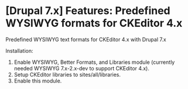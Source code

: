 [Drupal 7.x] Features: Predefined WYSIWYG formats for CKEditor 4.x
==========================

Predefined WYSIWYG text formats for CKEditor 4.x with Drupal 7.x

Installation:

1.  Enable WYSIWYG, Better Formats, and Libraries module (currently needed WYSIWYG 7.x-2.x-dev to support CKEditor 4.x).
2.  Setup CKEditor libraries to sites/all/libraries.
3.  Enable this module.
